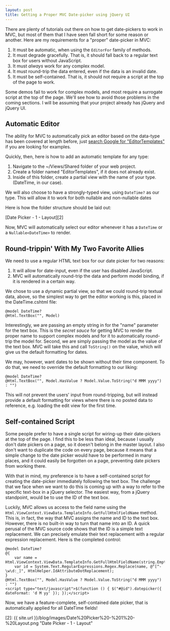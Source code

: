 ```yaml
---
layout: post
title: Getting a Proper MVC Date-picker using jQuery UI
---
```

There are plenty of tutorials out there on how to get date-pickers to work in MVC, but most of them that I have seen fall short for some reason or another.  Here are my requirements for a "proper" date-picker in MVC:

1. It must be automatic, when using the `EditorFor` family of methods.
2. It must degrade gracefully. That is, it should fall back to a regular text box for users without JavaScript.
3. It must *always* work for any complex model.
4. It must round-trip the data entered, even if the data is an invalid date.
5. It must be self-contained.  That is, it should not require a script at the top of the page to work.

Some demos fail to work for complex models, and most require a surrogate script at the top of the page.  We'll see how to avoid those problems in the coming sections.  I will be assuming that your project already has jQuery and jQuery UI.

## Automatic Editor ##

The ability for MVC to automatically pick an editor based on the data-type has been covered at length before, just [search Google for "EditorTemplates"][1] if you are looking for examples.

Quickly, then, here is how to add an automatic template for any type:

1. Navigate to the ~/Views/Shared folder of your web project.
2. Create a folder named "EditorTemplates", if it does not already exist.
3. Inside of this folder, create a partial view with the name of your type. (DateTime, in our case).

We will also choose to have a strongly-typed view, using `DateTime?` as our type.  This will allow it to work for both nullable and non-nullable dates

Here is how the folder structure should be laid out:

[Date Picker - 1 - Layout][2]

Now, MVC will automatically select our editor whenever it has a `DateTime` or a `Nullable<DateTime>` to render.

## Round-trippin' With My Two Favorite Allies ##

We need to use a regular HTML text box for our date picker for two reasons:

1. It will allow for date-input, even if the user has disabled JavaScript.
2. MVC will automatically round-trip the data and perform model binding, if it is rendered in a certain way.

We chose to use a dynamic partial view, so that we could round-trip textual data, above, so the simplest way to get the editor working is this, placed in the DateTime.cshtml file:


    @model DateTime?
    @Html.TextBox("", Model)

Interestingly, we are passing an empty string in for the "name" parameter for the text box.  This is the *secret sauce* for getting MVC to render the proper name to support complex models and for it to automatically round-trip the model for.  Second, we are simply passing the model as the value of the text box.  MVC will take this and call `ToString()` on the value, which will give us the default formatting for dates.

We may, however, want dates to be shown without their time component. To do that, we need to override the default formatting to our liking:

    @model DateTime?
    @Html.TextBox("", Model.HasValue ? Model.Value.ToString("d MMM yyyy") : "")

This will not prevent the users' input from round-tripping, but will instead provide a default formatting for views where there is no posted data to reference, e.g. loading the edit view for the first time.

## Self-contained Script ##

Some people prefer to have a single script for wiring-up their date-pickers at the top of the page.  I find this to be less than ideal, because I usually don't date pickers on a page, so it doesn't belong in the master layout.  I also don't want to duplicate the code on every page, because it means that a simple change to the date picker would have to be performed in many places, and it could easily be forgotten on a page, preventing date pickers from working there.

With that in mind, my preference is to have a self-contained script for creating the date-picker immediately following the text box.  The challenge that we face when we want to do this is coming up with a way to refer to the specific text-box in a jQuery selector.  The easiest way, from a jQuery standpoint, would be to use the ID of the text box.

Luckily, MVC allows us access to the field name using the `Html.ViewContext.ViewData.TemplateInfo.GetFullHtmlFieldName` method.  This is, in fact, the way that MVC assigns the name and ID to the text box.  However, there is no built-in way to turn that name into an ID.  A quick perusal of the MVC source code shows that the ID is a simple text replacement.  We can precisely emulate their text replacement with a regular expression replacement.  Here is the completed control:

    @model DateTime?
    @{
        var name = Html.ViewContext.ViewData.TemplateInfo.GetFullHtmlFieldName(string.Empty);
        var id = System.Text.RegularExpressions.Regex.Replace(name, @"[^-\w\d:_]", HtmlHelper.IdAttributeDotReplacement);
    }
    @Html.TextBox("", Model.HasValue ? Model.Value.ToString("d MMM yyyy") : "")
    <script type="text/javascript">$(function () { $("#@id").datepicker({ dateFormat: 'd M yy' }); });</script>

Now, we have a feature-complete, self-contained date picker, that is automatically applied for all DateTime fields!

[1]: http://www.google.com/search?q=EditorTemplates
[2]: {{ site.url }}/blog/images/Date%20Picker%20-%201%20-%20Layout.png "Date Picker - 1 - Layout"
